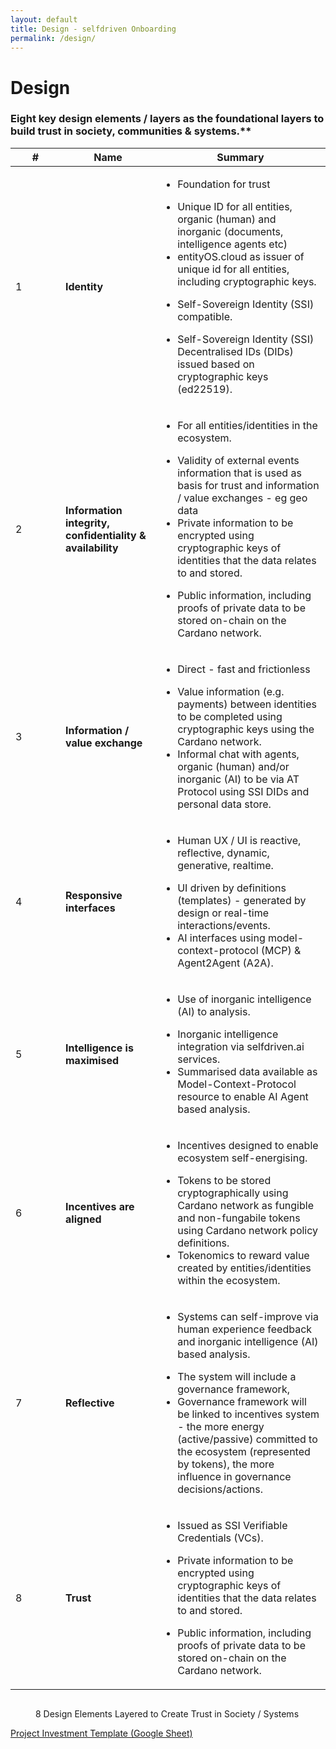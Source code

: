 ```yaml
---
layout: default
title: Design - selfdriven Onboarding
permalink: /design/
---
```


# Design

### Eight key design elements / layers as the foundational layers to build trust in society, communities & systems.**

<table><thead><tr><th width="64">#</th><th width="136">Name</th><th>Summary</th></tr></thead><tbody><tr><td>1</td><td><strong>Identity</strong></td><td><ul><li>Foundation for trust</li></ul><ul><li>Unique ID for all entities, organic (human) and inorganic (documents, intelligence agents etc)</li><li>entityOS.cloud as issuer of unique id for all entities, including cryptographic keys.</li></ul><ul><li>Self-Sovereign Identity (SSI) compatible.</li></ul><ul><li>Self-Sovereign Identity (SSI) Decentralised IDs (DIDs) issued based on cryptographic keys (ed22519).</li></ul></td></tr><tr><td>2</td><td><strong>Information integrity, confidentiality &#x26; availability</strong></td><td><ul><li>For all entities/identities in the ecosystem.</li></ul><ul><li>Validity of external events information that is used as basis for trust and information / value exchanges - eg geo data</li><li>Private information to be encrypted using cryptographic keys of identities that the data relates to and stored.</li></ul><ul><li>Public information, including proofs of private data to be stored on-chain on the Cardano network.</li></ul></td></tr><tr><td>3</td><td><strong>Information / value exchange</strong></td><td><ul><li>Direct - fast and frictionless</li></ul><ul><li>Value information (e.g. payments) between identities to be completed using cryptographic keys using the Cardano network.</li><li>Informal chat with agents, organic (human) and/or inorganic (AI) to be via AT Protocol using SSI DIDs and personal data store.</li></ul></td></tr><tr><td>4</td><td><strong>Responsive interfaces</strong></td><td><ul><li>Human UX / UI is reactive, reflective, dynamic, generative, realtime.</li></ul><ul><li>UI driven by definitions (templates) - generated by design or real-time interactions/events.</li><li>AI interfaces using model-context-protocol (MCP) &#x26; Agent2Agent (A2A).</li></ul></td></tr><tr><td>5</td><td><strong>Intelligence is maximised</strong></td><td><ul><li>Use of inorganic intelligence (AI) to analysis.</li></ul><ul><li>Inorganic intelligence integration via selfdriven.ai services.</li><li>Summarised data available as Model-Context-Protocol resource to enable AI Agent based analysis.</li></ul></td></tr><tr><td>6</td><td><strong>Incentives are aligned</strong></td><td><ul><li>Incentives designed to enable ecosystem self-energising.</li></ul><ul><li>Tokens to be stored cryptographically using Cardano network as fungible and non-fungabile tokens using Cardano network policy definitions.</li><li>Tokenomics to reward value created by entities/identities within the ecosystem.</li></ul></td></tr><tr><td>7</td><td><strong>Reflective</strong></td><td><ul><li>Systems can self-improve via human experience feedback and inorganic intelligence (AI) based analysis.</li></ul><ul><li>The system will include a governance framework,</li><li>Governance framework will be linked to incentives system - the more energy (active/passive) committed to the ecosystem (represented by tokens), the more influence in governance decisions/actions.</li></ul></td></tr><tr><td>8</td><td><strong>Trust</strong></td><td><ul><li>Issued as SSI Verifiable Credentials (VCs).</li></ul><ul><li>Private information to be encrypted using cryptographic keys of identities that the data relates to and stored.</li></ul><ul><li>Public information, including proofs of private data to be stored on-chain on the Cardano network.</li></ul></td></tr></tbody></table>

<figure><img src="/assets/img/selfdriven-8-key-design-steps.png" alt=""><figcaption><p>8 Design Elements Layered to Create Trust in Society / Systems</p></figcaption></figure>

[Project Investment Template (Google Sheet)](https://docs.google.com/spreadsheets/d/1EK5rjuhaUNilZJy2BymAJuczODP1cNX0X3HDTRLCf6w)
